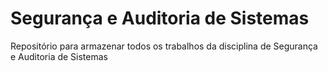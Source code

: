# Segurança e Auditoria de Sistemas
Repositório para armazenar todos os trabalhos da disciplina de Segurança e Auditoria de Sistemas
